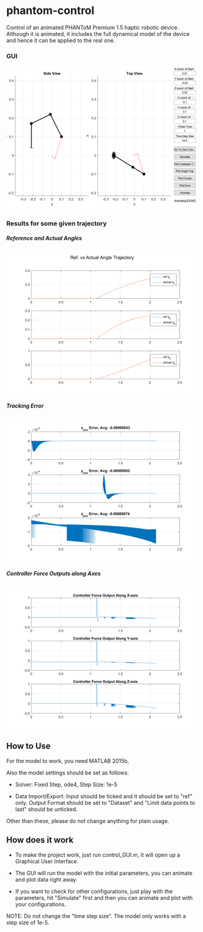# phantom-control

Control of an animated PHANToM Premium 1.5 haptic robotic device. Although it is animated, it includes the full dynamical model of the device and hence it can be applied to the real one.

### GUI

![Alt Text](./Figures/Animation_1.0.PNG?raw=true)

### Results for some given trajectory

##### Reference and Actual Angles

![Alt Text](./Figures/Angles_1.0.PNG?raw=true)

##### Tracking Error

![Alt Text](./Figures/Error_1.0.PNG?raw=true)

##### Controller Force Outputs along Axes

![Alt Text](./Figures/Force_1.0.PNG?raw=true)

## How to Use

For the model to work, you need MATLAB 2015b,

Also the model settings should be set as follows:

* Solver:
Fixed Step, ode4, Step Size: 1e-5

* Data Import/Export:
Input should be ticked and it should be set to "ref" only.
Output Format should be set to "Dataset" and "Limit data points to last" should be unticked.

Other than these, please do not change anything for plain usage.

## How does it work

* To make the project work, just run control_GUI.m, it will open up a Graphical User Interface.

* The GUI will run the model with the initial parameters, you can animate and plot data right away.

* If you want to check for other configurations, just play with the parameters, hit "Simulate" first and then you can animate and plot with your configurations.

NOTE: Do not change the "time step size". The model only works with a step size of 1e-5.